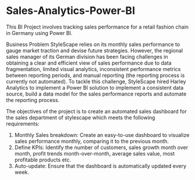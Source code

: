 # Sales-Analytics-Power-BI
This BI Project involves tracking sales performance for a retail fashion chain in Germany using Power BI.

Business Problem
StyleScape relies on its monthly sales performance to gauge market traction and devise future strategies. However, the regional sales manager of its German division has been facing challenges in obtaining a clear and efficient view of sales performance due to data fragmentation, limited visual analytics, inconsistent performance metrics between reporting periods, and manual reporting (the reporting process is currently not automated).
To tackle this challenge, StyleScape hired Harley Analytics to implement a Power BI solution to implement a consistent data source, build a data model for the sales performance reports and automate the reporting process.

The objectives of the project is to create an automated sales dashboard for the sales department of stylescape which meets the following requirements:
1. Monthly Sales breakdown: Create an easy-to-use dashboard to visualize sales performance monthly, comparing it to the previous month.
2. Define KPIs: Identify the number of customers, sales growth month over month, profit trends month-over-month, average sales value, most profitable products etc.
3. Auto-update: Ensure that the dashboard is automatically updated every week.
